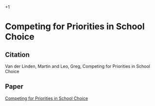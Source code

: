 +1

# Competing for Priorities in School Choice

## Citation 

Van der Linden, Martin and Leo, Greg, Competing for Priorities in School Choice

## Paper

[Competing for Priorities in School Choice](../files/Papers/WP_Competing-for-Priorities.pdf)


